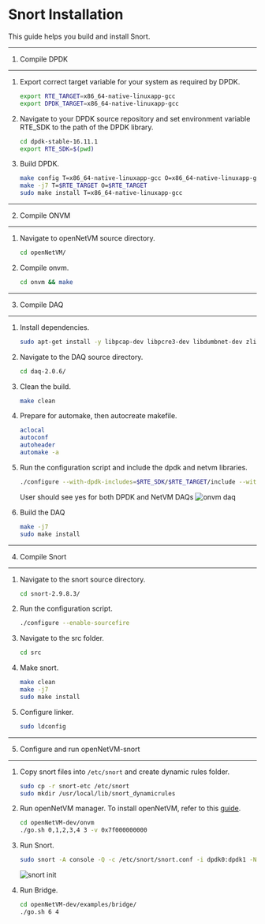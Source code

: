 # Snort Installation

This guide helps you build and install Snort.

---
1. Compile DPDK
---

1. Export correct target variable for your system as required by DPDK.

    ```sh
    export RTE_TARGET=x86_64-native-linuxapp-gcc
    export DPDK_TARGET=x86_64-native-linuxapp-gcc
    ```

2.  Navigate to your DPDK source repository and set environment variable RTE_SDK to the path of the DPDK library. 
    ```sh
    cd dpdk-stable-16.11.1
    export RTE_SDK=$(pwd)
    ```

3. Build DPDK.
    ```sh
    make config T=x86_64-native-linuxapp-gcc O=x86_64-native-linuxapp-gcc
    make -j7 T=$RTE_TARGET O=$RTE_TARGET
    sudo make install T=x86_64-native-linuxapp-gcc
    ```  
---
2. Compile ONVM
---

1. Navigate to openNetVM source directory.
    ```sh
    cd openNetVM/
    ```
    
2. Compile onvm.
    ```sh
    cd onvm && make
    ```
---
3. Compile DAQ
---

1. Install dependencies.
    ```sh
    sudo apt-get install -y libpcap-dev libpcre3-dev libdumbnet-dev zlib1g-dev liblzma-dev libssl-dev
    ```

2. Navigate to the DAQ source directory.
    ```sh
    cd daq-2.0.6/
    ```

2. Clean the build. 
    ```sh
    make clean
    ```
    
3. Prepare for automake, then autocreate makefile. 
    ```sh
    aclocal
    autoconf
    autoheader
    automake -a
    ```
  
4. Run the configuration script and include the dpdk and netvm libraries.
    ```sh
    ./configure --with-dpdk-includes=$RTE_SDK/$RTE_TARGET/include --with-dpdk-libraries=$RTE_SDK/$RTE_TARGET/lib --with-netvm-includes=openNetVM-dev/onvm --with-netvm-libraries=openNetVM-dev/onvm
    ```
    User should see yes for both DPDK and NetVM DAQs
    ![onvm daq][onvm-daq]
    
    
5. Build the DAQ 
    ```sh
    make -j7
    sudo make install
    ```  
---
4. Compile Snort
---

1. Navigate to the snort source directory.
    ```sh
    cd snort-2.9.8.3/
    ```
    
2. Run the configuration script.
    ```sh
    ./configure --enable-sourcefire
    ```
    
3. Navigate to the src folder.
    ```sh
    cd src
    ```
      
4. Make snort.
    ```sh
    make clean
    make -j7
    sudo make install
    ```
    
5. Configure linker. 
    ```sh
    sudo ldconfig
    ```
---
5. Configure and run openNetVM-snort
---

1. Copy snort files into `/etc/snort` and create dynamic rules folder.
    ```sh
    sudo cp -r snort-etc /etc/snort
    sudo mkdir /usr/local/lib/snort_dynamicrules
    ```
    
2. Run openNetVM manager. To install openNetVM, refer to this [guide][onvm-install].
    ```sh
    cd openNetVM-dev/onvm
    ./go.sh 0,1,2,3,4 3 -v 0x7f000000000
    ```
3. Run Snort.
    ```sh
    sudo snort -A console -Q -c /etc/snort/snort.conf -i dpdk0:dpdk1 -N --alert-before-pass --daq-var netvm_args="-l 5 -n 3 --proc-type=secondary -- -r 1 -- -d 4"
    ```
    ![snort init][snort-init]
    
3. Run Bridge.
    ```sh
    cd openNetVM-dev/examples/bridge/
    ./go.sh 6 4
    ```

[onvm-install]: https://github.com/sdnfv/openNetVM/blob/master/docs/Install.md
[onvm-daq]: https://github.com/rskennedy/onvm-snort/blob/ccefde89d13a4814a423699cb28a3dc041e1d98e/onvm-daq.png "onvm daq"
[snort-init]: https://github.com/rskennedy/onvm-snort/blob/ccefde89d13a4814a423699cb28a3dc041e1d98e/snort-initialization.png "snort initialization"
